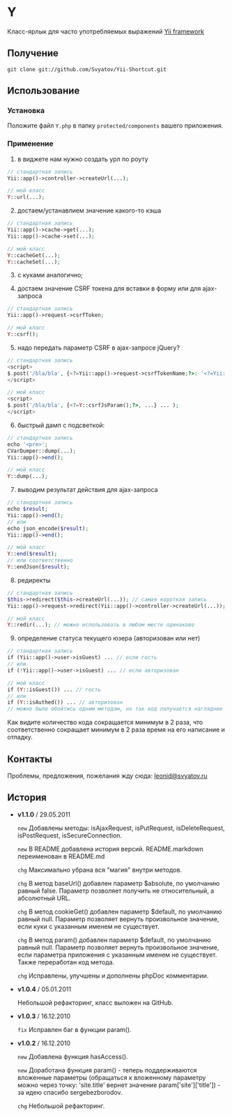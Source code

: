 # Y

Класс-ярлык для часто употребляемых выражений [Yii framework](http://www.yiiframework.com)


## Получение

`git clone git://github.com/Svyatov/Yii-Shortcut.git`


## Использование

### Установка

Положите файл `Y.php` в папку `protected/components` вашего приложения.


### Применение

1) в виджете нам нужно создать урл по роуту

```PHP
// стандартная запись
Yii::app()->controller->createUrl(...);

// мой класс
Y::url(...);
```

2) достаем/устанавлием значение какого-то кэша

```php
// стандартная запись
Yii::app()->cache->get(...);
Yii::app()->cache->set(...);

// мой класс
Y::cacheGet(...);
Y::cacheSet(...);
```

3) с куками аналогично;

4) достаем значение CSRF токена для вставки в форму или для ajax-запроса

```php
// стандартная запись
Yii::app()->request->csrfToken;

// мой класс
Y::csrf();
```

5) надо передать параметр CSRF в ajax-запросе jQuery?

```php
// стандартная запись
<script>
$.post('/bla/bla', {<?=Yii::app()->request->csrfTokenName;?>: '<?=Yii::app()->request->csrfToken;?>', ...} ... );
</script>

// мой класс
<script>
$.post('/bla/bla', {<?=Y::csrfJsParam();?>, ...} ... );
</script>
```

6) быстрый дамп с подсветкой:

```php
// стандартная запись
echo '<pre>';
CVarDumper::dump(...);
Yii::app()->end();

// мой класс
Y::dump(...);
```

7) выводим результат действия для ajax-запроса

```php
// стандартная запись
echo $result;
Yii::app()->end();
// или
echo json_encode($result);
Yii::app()->end();

// мой класс
Y::end($result);
// или соответственно
Y::endJson($result);
```

8) редиректы

```php
// стандартная запись
$this->redirect($this->createUrl(...)); // самая короткая запись
Yii::app()->request->redirect(Yii::app()->controller->createUrl(...)); // а это для компонента, например

// мой класс
Y::redir(...); // можно использовать в любом месте одинаково
```

9) определение статуса текущего юзера (авторизован или нет)

```php
// стандартная запись
if (Yii::app()->user->isGuest) ... // если гость
// или
if (!Yii::app()->user->isGuest) ... // если авторизован

// мой класс
if (Y::isGuest()) ... // гость
// или
if (Y::isAuthed()) ... // авторизован
// можно было обойтись одним методом, но так код получается нагляднее
```

Как видите количество кода сокращается минимум в 2 раза, что соответственно сокращает минимум в 2 раза время на его написание и отладку.


## Контакты

Проблемы, предложения, пожелания жду сюда: [leonid@svyatov.ru](mailto:leonid@svyatov.ru)


## История

* **v1.1.0** / 29.05.2011

    `new` Добавлены методы: isAjaxRequest, isPutRequest, isDeleteRequest, isPostRequest, isSecureConnection.

    `new` В README добавлена история версий. README.markdown переименован в README.md

    `chg` Максимально убрана вся "магия" внутри методов.

    `chg` В метод baseUrl() добавлен параметр $absolute, по умолчанию равный false. Параметр позволяет получить не относительный, а абсолютный URL.

    `chg` В метод cookieGet() добавлен параметр $default, по умолчанию равный null. Параметр позволяет вернуть произвольное значение, если куки с указанным именем не существует.

    `chg` В метод param() добавлен параметр $default, по умолчанию равный null. Параметр позволяет вернуть произвольное значение, если параметра приложения с указанным именем не существует. Также переработан код метода.

    `chg` Исправлены, улучшены и дополнены phpDoc комментарии.

* **v1.0.4** / 05.01.2011

    Небольшой рефакторинг, класс выложен на GitHub.

* **v1.0.3** / 16.12.2010

    `fix` Исправлен баг в функции param().

* **v1.0.2** / 16.12.2010

    `new` Добавлена функция hasAccess().

    `new` Доработана функция param() - теперь поддерживаются вложенные параметры (обращаться к вложенному параметру можно через точку: 'site.title' вернет значение param['site']['title']) - за идею спасибо sergebezborodov.

    `chg` Небольшой рефакторинг.